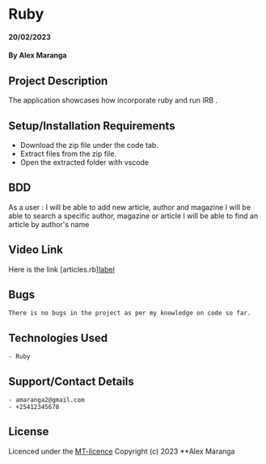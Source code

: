 # Ruby
#### 20/02/2023
#### By Alex Maranga

## Project Description
The application showcases how incorporate ruby and run IRB .

## Setup/Installation Requirements
- Download the zip file under the code tab.
- Extract files from the zip file.
- Open the extracted folder with vscode


## BDD
As a user :
I will be able to add new article, author and magazine
I will be able to search a specific author, magazine or article
I will be able to find an article by author's name

## Video Link
Here is the link [articles.rb][label](../../Videos/Screencasts/Screencast%20from%2027-02-2023%2002:26:56%20ALASIRI.webm)

## Bugs
    There is no bugs in the project as per my knowledge on code so far. 

## Technologies Used
    - Ruby

## Support/Contact Details
    - amaranga2@gmail.com
    - +25412345678

## License
Licenced under the [MT-licence](https://github.com/Mashaa22/Articles-without-AR/blob/main/License) Copyright (c) 2023 **Alex Maranga